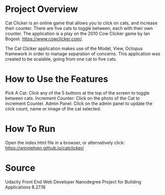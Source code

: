 # Project Overview

Cat Clicker is an online game that allows you to click on cats, and increase their counter. There are five cats to toggle between, each with their own counter. The application is a play on the 2010 Cow Clicker game by Ian Bogost.  https://www.cowclicker.com/.

The Cat Clicker application makes use of the Model, View, Octopus framework in order to manage separation of concerns. This application was created to be scalable, going from one cat to five cats.

# How to Use the Features

Pick A Cat: Click any of the 5 buttons at the top of the screen to toggle between cats.
Increment Counter: Click on the photo of the Cat to increment Counter.
Admin Panel: Click on the admin panel to update the click count, name or image of the cat selected.

# How To Run

Open the index.html file in a browser, or alternatively click: https://winniehien.github.io/catclicker/

# Source

Udacity Front End Web Developer Nanodegree Project for Building Applications
8.27.18
